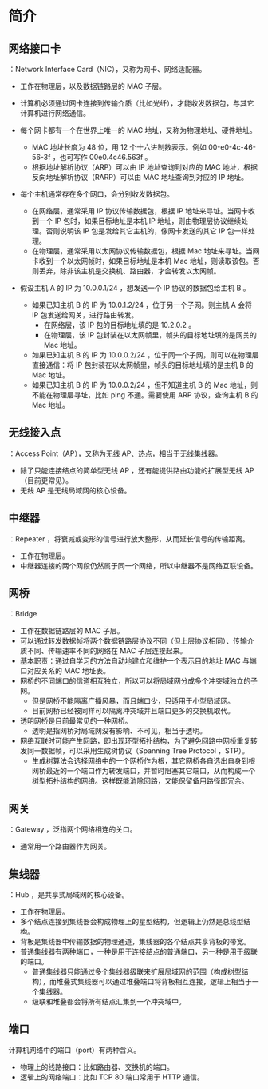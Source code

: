 # 简介

## 网络接口卡

：Network Interface Card（NIC），又称为网卡、网络适配器。
- 工作在物理层，以及数据链路层的 MAC 子层。
- 计算机必须通过网卡连接到传输介质（比如光纤），才能收发数据包，与其它计算机进行网络通信。
- 每个网卡都有一个在世界上唯一的 MAC 地址，又称为物理地址、硬件地址。
  - MAC 地址长度为 48 位，用 12 个十六进制数表示。例如 00-e0-4c-46-56-3f ，也可写作 00e0.4c46.563f 。
  - 根据地址解析协议（ARP）可以由 IP 地址查询到对应的 MAC 地址，根据反向地址解析协议（RARP）可以由 MAC 地址查询到对应的 IP 地址。

- 每个主机通常存在多个网口，会分别收发数据包。
  - 在网络层，通常采用 IP 协议传输数据包，根据 IP 地址来寻址。当网卡收到一个 IP 包时，如果目标地址是本机 IP 地址，则由物理层协议继续处理。否则说明该 IP 包是发给其它主机的，像网卡发送的其它 IP 包一样处理。
  - 在物理层，通常采用以太网协议传输数据包，根据 Mac 地址来寻址。当网卡收到一个以太网帧时，如果目标地址是本机 Mac 地址，则读取该包。否则丢弃，除非该主机是交换机、路由器，才会转发以太网帧。

- 假设主机 A 的 IP 为 10.0.0.1/24 ，想发送一个 IP 协议的数据包给主机 B 。
  - 如果已知主机 B 的 IP 为 10.0.1.2/24 ，位于另一个子网。则主机 A 会将 IP 包发送给网关，进行路由转发。
    - 在网络层，该 IP 包的目标地址填的是 10.2.0.2 。
    - 在物理层，该 IP 包封装在以太网帧里，帧头的目标地址填的是网关的 Mac 地址。
  - 如果已知主机 B 的 IP 为 10.0.0.2/24 ，位于同一个子网，则可以在物理层直接通信：将 IP 包封装在以太网帧里，帧头的目标地址填的是主机 B 的 Mac 地址。
  - 如果已知主机 B 的 IP 为 10.0.0.2/24 ，但不知道主机 B 的 Mac 地址，则不能在物理层寻址，比如 ping 不通。需要使用 ARP 协议，查询主机 B 的 Mac 地址。

## 无线接入点

：Access Point（AP），又称为无线 AP、热点，相当于无线集线器。
- 除了只能连接结点的简单型无线 AP ，还有能提供路由功能的扩展型无线 AP（目前更常见）。
- 无线 AP 是无线局域网的核心设备。

## 中继器

：Repeater ，将衰减或变形的信号进行放大整形，从而延长信号的传输距离。
- 工作在物理层。
- 中继器连接的两个网段仍然属于同一个网络，所以中继器不是网络互联设备。

## 网桥

：Bridge
- 工作在数据链路层的 MAC 子层。
- 可以通过转发数据帧将两个数据链路层协议不同（但上层协议相同）、传输介质不同、传输速率不同的网络在 MAC 子层连接起来。
- 基本职责：通过自学习的方法自动地建立和维护一个表示目的地址 MAC 与端口对应关系的 MAC 地址表。
- 网桥的不同端口的信道相互独立，所以可以将局域网分成多个冲突域独立的子网。
  - 但是网桥不能隔离广播风暴，而且端口少，只适用于小型局域网。
  - 目前网桥已经被同样可以隔离冲突域并且端口更多的交换机取代。
- 透明网桥是目前最常见的一种网桥。
  - 透明是指网桥对局域网没有影响、不可见，相当于透明。
- 网络互联时可能产生回路，即出现环型拓扑结构，为了避免回路中网桥重复转发同一数据帧，可以采用生成树协议（Spanning Tree Protocol ，STP）。
  - 生成树算法会选择网络中的一个网桥作为根，其它网桥各自选出自身到根网桥最近的一个端口作为转发端口，并暂时阻塞其它端口，从而构成一个树型拓扑结构的网络。这样既能消除回路，又能保留备用路径即冗余。

## 网关

：Gateway ，泛指两个网络相连的关口。
- 通常用一个路由器作为网关。

## 集线器

：Hub ，是共享式局域网的核心设备。
- 工作在物理层。
- 多个结点连接到集线器会构成物理上的星型结构，但逻辑上仍然是总线型结构。
- 背板是集线器中传输数据的物理通道，集线器的各个结点共享背板的带宽。
- 普通集线器有两种端口，一种是用于连接结点的普通端口，另一种是用于级联的端口。
  - 普通集线器只能通过多个集线器级联来扩展局域网的范围（构成树型结构），而堆叠式集线器可以通过堆叠端口将背板相互连接，逻辑上相当于一个集线器。
  - 级联和堆叠都会将所有结点汇集到一个冲突域中。

## 端口

计算机网络中的端口（port）有两种含义。
- 物理上的线路接口：比如路由器、交换机的端口。
- 逻辑上的网络端口：比如 TCP 80 端口常用于 HTTP 通信。
